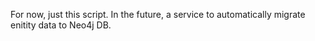 For now, just this script. In the future, a service to automatically migrate enitity data to Neo4j DB.

